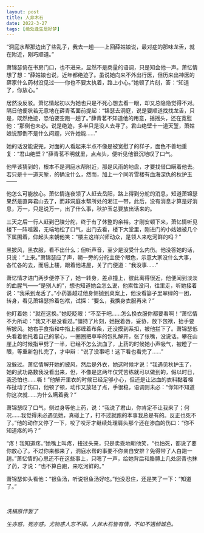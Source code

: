 ```yaml
---
layout: post
title: 人非木石
date: 2022-3-27
tags: [绝处逢生是好梦]
---
```


“洞庭水帮那边出了些乱子，我去一趟——上回薛姑娘说，最对症的那味龙舌，就在附近，刚巧顺道。”

萧锦瑟倚在书房门口，也不进来，显然不是商量的语调，只是知会他一声。萧忆情想了想：“薛姑娘也说，近年都绝迹了。虽说她向来不外出行医，但历来出神医的薛家什么药材没见过——你也不要太执着，路上小心。”她顿了片刻，答：“知道了，你放心。”

居然没反驳。萧忆情起初以为她也只是不死心想去看一眼，却又总隐隐觉得不对。隔日他便状若无意地在薛青茗面前提起：“锦瑟去洞庭，说是要顺道找找龙舌，只是，既然绝迹，恐怕要空跑一趟了。”薛青茗不知道他的用意，摇摇头，还在宽慰他：“那倒也未必。说是绝迹，多半只是没人去寻了。君山绝壁十一道天堑，萧姑娘说那倒不是什么问题，兴许她能……”

她的话没能说完，对面的人看起来半点不像是被宽慰了的样子，面色不善地重复：“君山绝壁？”薛青茗不明就里，点点头，便听见他很沉地叹了口气。

他早该猜到的，根本不是洞庭水帮附近，那是风雨的地盘，才要找借口瞒着他去。若只是十一道天堑，的确没什么，然而，加上一个同听雪楼有血海深仇的秋护玉——

他怎么可能放心。萧忆情连夜领了人赶去岳阳，路上得到分舵的消息，知道萧锦瑟果然是直奔君山去了，而非洞庭水帮所处的湘江一带，此后，没有消息才算是好消息，万一，只是说万一，出了什么事，秋护玉总要放出话来的。

三天之后一行人赶到巴陵分舵，终于有了休整的余裕。才刚安顿下来，萧忆情听见楼下一阵喧嚣，无端地松了口气，出门去看，楼下大堂里，刚进门的小姑娘被几个下属围着，仰起头来朝他笑：“楼主这样兴师动众，是领人来吃河鲜的吗？”

黑披风，黑衣服，看不出什么；但听声音，至少是没受什么内伤。他没答她的话，只说：“上来。”萧锦瑟应了声，朝一旁的分舵主使个眼色，示意大家没什么大事，各忙各的去，而后上楼，跟着他进屋，关了门便道：“我没事……”

萧忆情才进门两步便停下了，她一转身，差点撞上，彼此离得很近，他便闻到淡淡的血腥气——“是别人的”，想也知道她会怎么说，他索性没问，往里走，听她接着说：“我采到龙舌了。”小药篓越过他身侧抛到桌案上，他没看篓子里翠绿的一团，转身，看见萧锦瑟拎着包袱，试探：“要么，我换身衣服再来？”

他盯着她：“就在这换。”她眨眨眼：“不至于吧……怎么换衣服你都要看啊！”萧忆情不为所动：“我又不是没看过。”僵持了片刻，她抿着唇，妥协，放下包袱，抬手要解披风。她右手食指和中指上都缠着布条，还没摸到系扣，被他拦下了。萧锦瑟低头看着他托着自己的掌心，一圈圈把草率的包扎解开，张了张嘴，没说话。攀在山崖上的时候指甲劈了一半，已经不怎么流血了，上药的时候她小声吸气，被瞪了一眼，等重新包扎完了，才申辩：“说了没事吧！这下看也看完了……”

没躲过。萧忆情解开她的披风，然后是外衣，她这时候才说：“我遇见秋护玉了，她的武功路数我没看出来，但，不像是这两年仅凭苦练就可以做到的，假以时日，我恐怕也……嘶！”他解开里衣的时候已经足够小心，但还是让沾血的衣料黏着棉布扯动了伤口，他顿了顿，动作又放轻了点，手很稳，语调则未必：“你知不知道你这次就……为什么瞒着我？”

萧锦瑟叹了口气，侧过身等他上药，说：“我说了君山，你肯定不让我来了；何况……我觉得未必遇见她，真碰上了，打不过就跑的本事我总是有的。反正也死不了。”他的动作又停了一下，咬了咬牙才继续处理肩头那个还在渗血的伤口：“你不知道疼的吗？”

“疼！我知道疼。”她嘴上叫疼，扭过头来，只是卖乖地朝他笑，“也怕死，都说了要你放心了。不过你来都来了，洞庭水帮的事要不你亲自安排？免得带了人白跑一趟。”萧忆情的心思还不在这些事上，只嗯了一声，给她背后和胳膊上几处瘀青也抹了药，才说：“也不算白跑，来吃河鲜的。”

萧锦瑟仰头看他：“银鱼汤，听说银鱼汤好吃。”他没忍住，还是笑了一下：“知道了。”


<br>

*洗稿原作罢了*

*生亦惑，死亦惑。尤物惑人忘不得。人非木石皆有情，不如不遇倾城色。*

